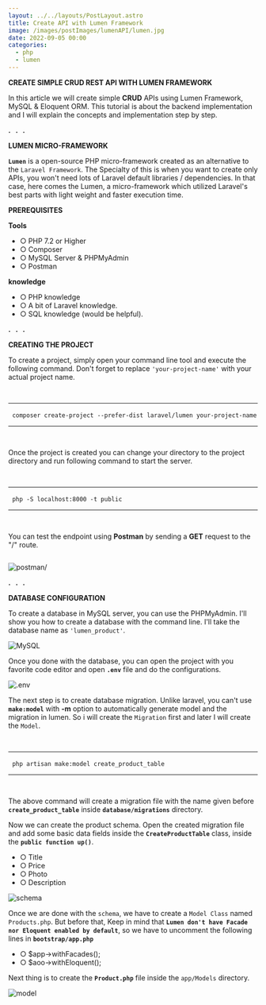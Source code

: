 ```yaml
---
layout: ../../layouts/PostLayout.astro
title: Create API with Lumen Framework
image: /images/postImages/lumenAPI/lumen.jpg
date: 2022-09-05 00:00
categories:
  - php
  - lumen
---
```


**CREATE SIMPLE CRUD REST API WITH LUMEN FRAMEWORK**

In this article we will create simple **CRUD** APIs using Lumen Framework, MySQL & Eloquent ORM. This tutorial is about the backend implementation and I will explain the concepts and implementation step by step.

**. &nbsp;** **. &nbsp; .**

**LUMEN MICRO-FRAMEWORK**

**`Lumen`** is a open-source PHP micro-framework created as an alternative to the `Laravel Framework`. The Specialty of this is when you want to create only APIs, you won't need lots of Laravel default libraries / dependencies. In that case, here comes the Lumen, a micro-framework which utilized Laravel's best parts with light weight and faster execution time.

**PREREQUISITES**

**Tools**

- ○ PHP 7.2 or Higher
- ○ Composer
- ○ MySQL Server & PHPMyAdmin
- ○ Postman

**knowledge**

- ○ PHP knowledge
- ○ A bit of Laravel knowledge.
- ○ SQL knowledge (would be helpful).

**. &nbsp;** **. &nbsp; .**

**CREATING THE PROJECT**

To create a project, simply open your command line tool and execute the following command. Don't forget to replace `'your-project-name'` with your actual project name.

<pre>

</pre>

---

&nbsp; `composer create-project --prefer-dist laravel/lumen your-project-name`

---

<pre>

</pre>

Once the project is created you can change your directory to the project directory and run following command to start the server.

<pre>

</pre>

---

&nbsp; `php -S localhost:8000 -t public`

---

<pre>

</pre>

You can test the endpoint using **Postman** by sending a **GET** request to the "/" route.

<pre>
</pre>

![postman/](/images/postImages/lumenAPI/1.png)

**. &nbsp;** **. &nbsp; .**

**DATABASE CONFIGURATION**

To create a database in MySQL server, you can use the PHPMyAdmin. I'll show you how to create a database with the command line.
I'll take the database name as `'lumen_product'`.

![MySQL](/images/postImages/lumenAPI/2.png)

Once you done with the database, you can open the project with you favorite code editor and open **`.env`** file and do the configurations.

![.env](/images/postImages/lumenAPI/3.png)

The next step is to create database migration. Unlike laravel, you can't use **`make:model`** with **-m** option to automatically generate model and the migration in lumen. So i will create the `Migration` first and later I will create the `Model`.

<pre>

</pre>

---

&nbsp; `php artisan make:model create_product_table`

---

<pre>

</pre>

The above command will create a migration file with the name given before **`create_product_table`** inside **`database/migrations`** directory.

Now we can create the product schema. Open the created migration file and add some basic data fields inside the **`CreateProductTable`** class, inside the **`public function up()`**.
- ○ Title
- ○ Price
- ○ Photo
- ○ Description

![schema](/images/postImages/lumenAPI/4.png)

Once we are done with the `schema`, we have to create a `Model Class` named `Products.php`.
But before that, Keep in mind that **`Lumen don't have Facade nor Eloquent enabled by default`**, so we have to uncomment the following lines in **`bootstrap/app.php`**

- ○ $app->withFacades();
- ○ $aoo->withEloquent();

Next thing is to create the **`Product.php`** file inside the `app/Models` directory.

![model](/images/postImages/lumenAPI/5.png)